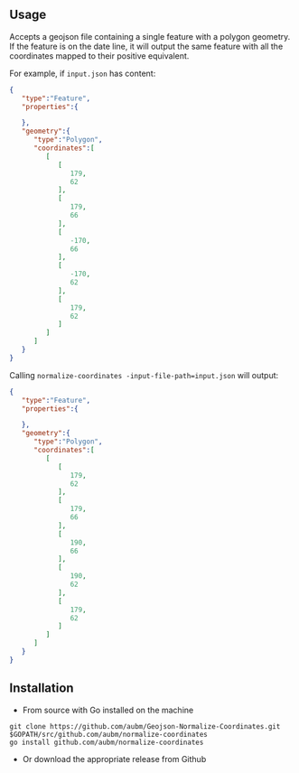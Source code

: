 ## Usage

Accepts a geojson file containing a single feature with a polygon geometry.
If the feature is on the date line, it will output the same feature with all the coordinates mapped to their positive equivalent.

For example, if `input.json` has content:

```json
{
   "type":"Feature",
   "properties":{

   },
   "geometry":{
      "type":"Polygon",
      "coordinates":[
         [
            [
               179,
               62
            ],
            [
               179,
               66
            ],
            [
               -170,
               66
            ],
            [
               -170,
               62
            ],
            [
               179,
               62
            ]
         ]
      ]
   }
}
```

Calling `normalize-coordinates -input-file-path=input.json` will output:

```json
{
   "type":"Feature",
   "properties":{

   },
   "geometry":{
      "type":"Polygon",
      "coordinates":[
         [
            [
               179,
               62
            ],
            [
               179,
               66
            ],
            [
               190,
               66
            ],
            [
               190,
               62
            ],
            [
               179,
               62
            ]
         ]
      ]
   }
}
```

## Installation

- From source with Go installed on the machine

```
git clone https://github.com/aubm/Geojson-Normalize-Coordinates.git $GOPATH/src/github.com/aubm/normalize-coordinates
go install github.com/aubm/normalize-coordinates
```

- Or download the appropriate release from Github
